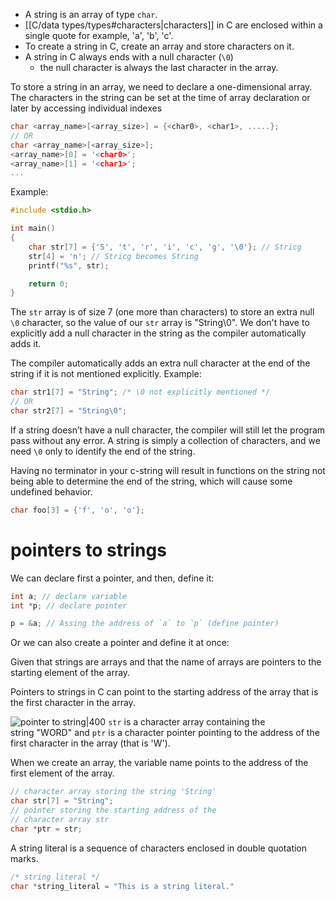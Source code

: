 - A string is an array of type `char`.
- [[C/data types/types#characters|characters]] in C are enclosed within a single quote for example, 'a', 'b', 'c'.
- To create a string in C, create an array and store characters on it.
- A string in C always ends with a null character (`\0`)
	- the null character is always the last character in the array.

To store a string in an array, we need to declare a one-dimensional array. The characters in the string can be set at the time of array declaration or later by accessing individual indexes

```C
char <array_name>[<array_size>] = {<char0>, <char1>, .....};
// OR
char <array_name>[<array_size>];
<array_name>[0] = '<char0>';
<array_name>[1] = '<char1>';
...
```

Example:

```C
#include <stdio.h>

int main()
{
    char str[7] = {'S', 't', 'r', 'i', 'c', 'g', '\0'}; // Stricg
    str[4] = 'n'; // Stricg becomes String
    printf("%s", str);

    return 0;
}
```

The `str` array is of size 7 (one more than characters) to store an extra null `\0` character, so the value of our `str` array is "String\0". We don't have to explicitly add a null character in the string as the compiler automatically adds it.

The compiler automatically adds an extra null character at the end of the string if it is not mentioned explicitly. Example:

```C
char str1[7] = "String"; /* \0 not explicitly mentioned */
// OR
char str2[7] = "String\0";
```

If a string doesn’t have a null character, the compiler will still let the program pass without any error. A string is simply a collection of characters, and we need `\0` only to identify the end of the string.

Having no terminator in your c-string will result in functions on the string not being able to determine the end of the string, which will cause some undefined behavior.

```C
char foo[3] = {'f', 'o', 'o'};
```

# pointers to strings

We can declare first a pointer, and then, define it:
```C
int a; // declare variable
int *p; // declare pointer

p = &a; // Assing the address of `a` to `p` (define pointer)
```

Or we can also create a pointer and define it at once:

Given that strings are arrays and that the name of arrays are pointers to the starting element of the array.

Pointers to strings in C can point to the starting address of the array that is the first character in the array.

![pointer to string|400](https://i.imgur.com/FX1Q0zj.png)
`str` is a character array containing the string "WORD" and `ptr` is a character pointer pointing to the address of the first character in the array (that is 'W').

When we create an array, the variable name points to the address of the first element of the array.

```C
// character array storing the string 'String'
char str[7] = "String";
// pointer storing the starting address of the 
// character array str
char *ptr = str;
```



A string literal is a sequence of characters enclosed in double quotation marks.

```C
/* string literal */
char *string_literal = "This is a string literal."
```
